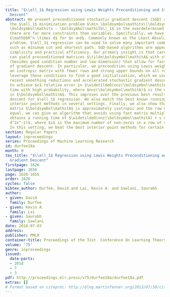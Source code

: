 ```yaml
---
title: "$\\ell_1$ Regression using Lewis Weights Preconditioning and Stochastic Gradient
  Descent"
abstract: We present preconditioned stochastic gradient descent (SGD) algorithms for
  the $\ell_1$ minimization problem $\min_\boldsymbol\mathitx\|\boldsymbol\mathitA
  \boldsymbol\mathitx - \boldsymbol\mathitb\|_1$ in the overdetermined case, where
  there are far more constraints than variables. Specifically, we have $\boldsymbol\mathitA
  ∈\mathbbR^n \times d$ for $n ≫d$. Commonly known as the Least Absolute Deviations
  problem, $\ell_1$ regression can be used to solve many important combinatorial problems,
  such as minimum cut and shortest path. SGD-based algorithms are appealing for their
  simplicity and practical efficiency. Our primary insight is that careful preprocessing
  can yield preconditioned matrices $\tilde\boldsymbol\mathitA$ with strong properties
  (besides good condition number and low-dimension) that allow for faster convergence
  of gradient descent. In particular, we precondition using Lewis weights to obtain
  an isotropic matrix with fewer rows and strong upper bounds on all row norms. We
  leverage these conditions to find a good initialization, which we use along with
  recent smoothing reductions and accelerated stochastic gradient descent algorithms
  to achieve $ε$ relative error in $\widetildeO(nnz(\boldsymbol\mathitA) + d^2.5 ε^-2)$
  time with high probability, where $nnz(\boldsymbol\mathitA)$ is the number of non-zeros
  in $\boldsymbol\mathitA$. This improves over the previous best result using gradient
  descent for $\ell_1$ regression. We also match the best known running times for
  interior point methods in several settings. Finally, we also show that if our original
  matrix $\boldsymbol\mathitA$ is approximately isotropic and the row norms are approximately
  equal, we can give an algorithm that avoids using fast matrix multiplication and
  obtains a running time of $\widetildeO(nnz(\boldsymbol\mathitA) + s d^1.5ε^-2 +
  d^2ε^-2)$, where $s$ is the maximum number of non-zeros in a row of $\boldsymbol\mathitA$.
  In this setting, we beat the best interior point methods for certain parameter regimes.
section: Regular Papers
layout: inproceedings
series: Proceedings of Machine Learning Research
id: durfee18a
month: 0
tex_title: "$\\ell_1$ Regression using Lewis Weights Preconditioning and Stochastic
  Gradient Descent"
firstpage: 1626
lastpage: 1656
page: 1626-1656
order: 1626
cycles: false
bibtex_author: Durfee, David and Lai, Kevin A. and Sawlani, Saurabh
author:
- given: David
  family: Durfee
- given: Kevin A.
  family: Lai
- given: Saurabh
  family: Sawlani
date: 2018-07-03
address: 
publisher: PMLR
container-title: Proceedings of the 31st  Conference On Learning Theory
volume: '75'
genre: inproceedings
issued:
  date-parts:
  - 2018
  - 7
  - 3
pdf: http://proceedings.mlr.press/v75/durfee18a/durfee18a.pdf
extras: []
# Format based on citeproc: http://blog.martinfenner.org/2013/07/30/citeproc-yaml-for-bibliographies/
---
```

